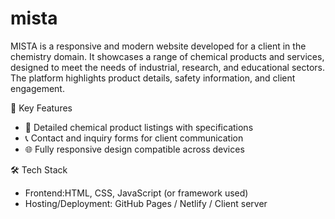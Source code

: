 # mista



MISTA is a responsive and modern website developed for a client in the chemistry domain. It showcases a range of chemical products and services, designed to meet the needs of industrial, research, and educational sectors. The platform highlights product details, safety information, and client engagement.

🧬 Key Features

* 🧾 Detailed chemical product listings with specifications
* 📞 Contact and inquiry forms for client communication
* 🌐 Fully responsive design compatible across devices

🛠 Tech Stack

* Frontend:HTML, CSS, JavaScript (or framework used)
* Hosting/Deployment: GitHub Pages / Netlify / Client server


